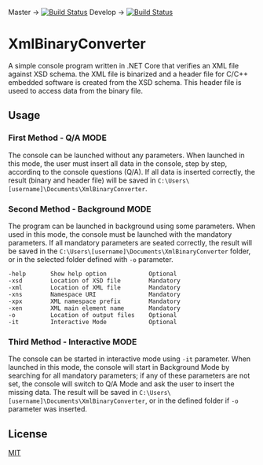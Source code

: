 Master -> [![Build Status](https://dev.azure.com/anvaplus/XmlBinaryConverter/_apis/build/status/XmlBinaryConverter-master-CI?branchName=master)](https://dev.azure.com/anvaplus/XmlBinaryConverter/_build/latest?definitionId=23&branchName=master)     Develop -> [![Build Status](https://dev.azure.com/anvaplus/XmlBinaryConverter/_apis/build/status/XmlBinaryConverter-develop-CI?branchName=develop)](https://dev.azure.com/anvaplus/XmlBinaryConverter/_build/latest?definitionId=24&branchName=develop)



# XmlBinaryConverter

A simple console program written in .NET Core that verifies an XML file against XSD schema. the XML file is binarized and a header file for C/C++ embedded software is created from the XSD schema. This header file is useed to access data from the binary file.



## Usage

### First Method - Q/A MODE
The console can be launched without any parameters. When launched in this mode, the user must insert all data in the console, step by step, accordinq to the console questions (Q/A). If all data is inserted correctly, the result (binary and header file) will be saved in ```C:\Users\[username]\Documents\XmlBinaryConverter```.

### Second Method - Background MODE
The program can be launched in background using some parameters. When used in this mode, the console must be launched with the mandatory parameters. If all mandatory parameters are seated correctly, the result will be saved in the ```C:\Users\[username]\Documents\XmlBinaryConverter``` folder, or in the selected folder defined with ```-o``` parameter.

```
-help       Show help option            Optional
-xsd        Location of XSD file        Mandatory
-xml        Location of XML file        Mandatory
-xns        Namespace URI               Mandatory
-xpx        XML namespace prefix        Mandatory
-xen        XML main element name       Mandatory
-o          Location of output files    Optional
-it         Interactive Mode            Optional
```

### Third Method - Interactive MODE
The console can be started in interactive mode using ```-it``` parameter. When launched in this mode, the console will start in Background Mode by searching for all mandatory parameters; if any of these parameters are not set, the console will switch to Q/A Mode and ask the user to insert the missing data. The result will be saved in ```C:\Users\[username]\Documents\XmlBinaryConverter```, or in the defined folder if ```-o``` parameter was inserted.


## License
[MIT](https://choosealicense.com/licenses/mit/)